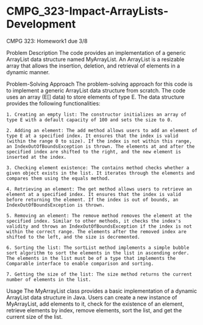 # CMPG_323-Impact-ArrayLists-Development
CMPG 323: Homework1 due 3/8

Problem Description
    The code provides an implementation of a generic ArrayList data structure named MyArrayList. An ArrayList is a resizable array that allows the insertion, deletion, and retrieval of elements in a dynamic manner.

Problem-Solving Approach
    The problem-solving approach for this code is to implement a generic ArrayList data structure from scratch. The code uses an array (E[] data) to store elements of type E. The data structure provides the following functionalities:

    1. Creating an empty list: The constructor initializes an array of type E with a default capacity of 100 and sets the size to 0.

    2. Adding an element: The add method allows users to add an element of type E at a specified index. It ensures that the index is valid (within the range 0 to size). If the index is not within this range, an IndexOutOfBoundsException is thrown. The elements at and after the specified index are shifted to the right, and the new element is inserted at the index.

    3. Checking element existence: The contains method checks whether a given object exists in the list. It iterates through the elements and compares them using the equals method.

    4. Retrieving an element: The get method allows users to retrieve an element at a specified index. It ensures that the index is valid before returning the element. If the index is out of bounds, an IndexOutOfBoundsException is thrown.

    5. Removing an element: The remove method removes the element at the specified index. Similar to other methods, it checks the index's validity and throws an IndexOutOfBoundsException if the index is not within the correct range. The elements after the removed index are shifted to the left, and the size is decremented.

    6. Sorting the list: The sortList method implements a simple bubble sort algorithm to sort the elements in the list in ascending order. The elements in the list must be of a type that implements the Comparable interface to enable comparison and sorting.

    7. Getting the size of the list: The size method returns the current number of elements in the list.

Usage
    The MyArrayList class provides a basic implementation of a dynamic ArrayList data structure in Java. Users can create a new instance of MyArrayList, add elements to it, check for the existence of an element, retrieve elements by index, remove elements, sort the list, and get the current size of the list.
